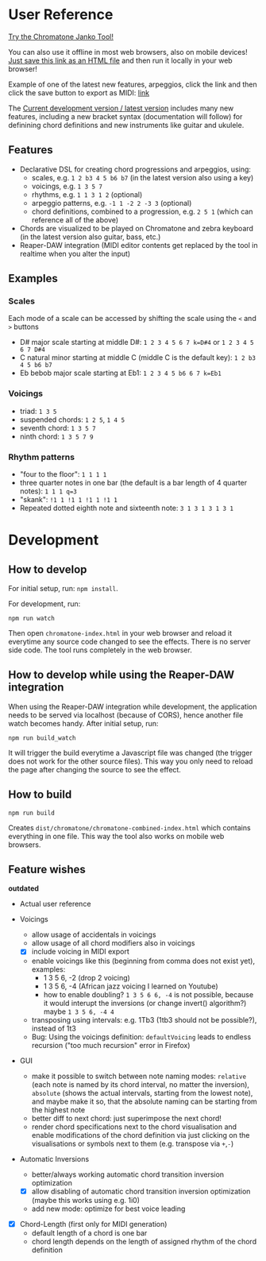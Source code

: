 User Reference
==============

[Try the Chromatone Janko Tool!](https://iostream.github.io/chromatone-helper/ "Chromatone Janko Tool by iostream")

You can also use it offline in most web browsers, also on mobile devices! [Just save this link as an HTML file](https://github.com/iostream/chromatone-helper/raw/master/dist/chromatone/chromatone-combined-index.html "Download the Chromatone Janko Tool") and then run it locally in your web browser!

Example of one of the latest new features, arpeggios, click the link and then click the save button to export as MIDI: [link](https://iostream.github.io/chromatone-helper/#chords=1t12Va+4Vb+6Vc+1t12Vd%2C%0D%0A6+5+1+2%0D%0A&voicing=a%3A+1+5+10+9+10+5+10+5%0D%0Ab%3A+5+10+15+14+15+10+15+10%0D%0Ac%3A+3+9+13+12+13+9+13+9%0D%0Ad%3A+1+8+10+9+10+8+10+8+1+8+10+9+10+8+10+7%0D%0Aa%0D%0A&zebra_root=-17&scale[0]=r1+2+3+4+5+6+7&rhythms=1+1+1+1+1+1+1+1+1+1+1+1+1+1+1+1&arp=>*)

The [Current development version / latest version](https://iostream.github.io/chromatone-helper/v2-dev/ "Chromatone Janko Tool v2 development by iostream") includes many new features, including a new bracket syntax (documentation will follow) for definining chord definitions and new instruments like guitar and ukulele.

Features
--------
- Declarative DSL for creating chord progressions and arpeggios, using:
  - scales, e.g. `1 2 b3 4 5 b6 b7` (in the latest version also using a key)
  - voicings, e.g. `1 3 5 7`
  - rhythms, e.g. `1 1 3 1 2` (optional)
  - arpeggio patterns, e.g. `-1 1 -2 2 -3 3` (optional)
  - chord definitions, combined to a progression, e.g. `2 5 1` (which can reference all of the above)
- Chords are visualized to be played on Chromatone and zebra keyboard (in the latest version also guitar, bass, etc.)
- Reaper-DAW integration (MIDI editor contents get replaced by the tool in realtime when you alter the input)

Examples
--------

### Scales

Each mode of a scale can be accessed by shifting the scale using the `<` and `>` buttons

* D# major scale starting at middle D#: `1 2 3 4 5 6 7 k=D#4` or `1 2 3 4 5 6 7 D#4`
* C natural minor starting at middle C (middle C is the default key): `1 2 b3 4 5 b6 b7`
* Eb bebob major scale starting at Eb1: `1 2 3 4 5 b6 6 7 k=Eb1`

### Voicings

* triad: `1 3 5`
* suspended chords: `1 2 5`, `1 4 5`
* seventh chord: `1 3 5 7`
* ninth chord: `1 3 5 7 9`

### Rhythm patterns

* "four to the floor": `1 1 1 1`
* three quarter notes in one bar (the default is a bar length of 4 quarter notes): `1 1 1 q=3`
* "skank": `!1 1 !1 1 !1 1 !1 1`
* Repeated dotted eighth note and sixteenth note: `3 1 3 1 3 1 3 1`

Development
===========

How to develop
--------------

For initial setup, run: `npm install`.

For development, run:

```
npm run watch
```

Then open `chromatone-index.html` in your web browser and reload it everytime any source code changed to see the effects. There is no server side code. The tool runs completely in the web browser.

How to develop while using the Reaper-DAW integration
-----------------------------------------------------

When using the Reaper-DAW integration while development, the application needs to be served via localhost (because of CORS), hence another file watch becomes handy. After initial setup, run:

```
npm run build_watch
```

It will trigger the build everytime a Javascript file was changed (the trigger does not work for the other source files). This way you only need to reload the page after changing the source to see the effect.


How to build
------------

```
npm run build
```

Creates `dist/chromatone/chromatone-combined-index.html` which contains everything in one file. This way the tool also works on mobile web browsers.

Feature wishes
--------------

**outdated**

- Actual user reference
- Voicings
   * allow usage of accidentals in voicings
   * allow usage of all chord modifiers also in voicings
   * [x] include voicing in MIDI export
   * enable voicings like this (beginning from comma does not exist yet), examples:
      * 1 3 5 6, -2 (drop 2 voicing)
      * 1 3 5 6, -4 (African jazz voicing I learned on Youtube)
      * how to enable doubling? `1 3 5 6 6, -4` is not possible, because it would interupt the inversions (or change invert() algorithm?)
        maybe `1 3 5 6, -4 4`
   * transposing using intervals: e.g. 1Tb3 (1tb3 should not be possible?), instead of 1t3
   * Bug: Using the voicings definition: `defaultVoicing` leads to endless recursion ("too much recursion" error in Firefox)

- GUI
   * make it possible to switch between note naming modes: `relative` (each note is named by its chord interval, no matter the inversion), `absolute` (shows the actual intervals, starting from the lowest note), and maybe make it so, that the absolute naming can be starting from the highest note
   * better diff to next chord: just superimpose the next chord!
   * render chord specifications next to the chord visualisation and enable modifications of the chord definition via just clicking on the visualisations or symbols next to them (e.g. transpose via `+`,`-`)

- Automatic Inversions
   * better/always working automatic chord transition inversion optimization
   * [x] allow disabling of automatic chord transition inversion optimization (maybe this works using e.g. 1i0)
   * add new mode: optimize for best voice leading

- [x] Chord-Length (first only for MIDI generation)
   * default length of a chord is one bar
   * chord length depends on the length of assigned rhythm of the chord definition
